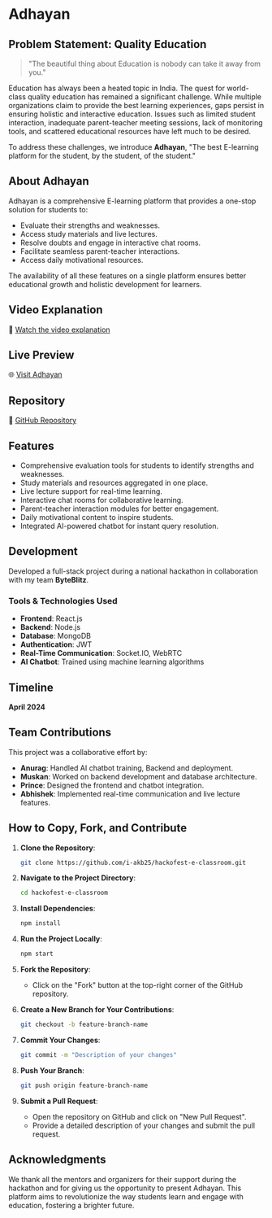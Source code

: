 # Adhayan

## Problem Statement: Quality Education

> "The beautiful thing about Education is nobody can take it away from you."

Education has always been a heated topic in India. The quest for world-class quality education has remained a significant challenge. While multiple organizations claim to provide the best learning experiences, gaps persist in ensuring holistic and interactive education. Issues such as limited student interaction, inadequate parent-teacher meeting sessions, lack of monitoring tools, and scattered educational resources have left much to be desired.

To address these challenges, we introduce **Adhayan**, "The best E-learning platform for the student, by the student, of the student." 

## About Adhayan
Adhayan is a comprehensive E-learning platform that provides a one-stop solution for students to:
- Evaluate their strengths and weaknesses.
- Access study materials and live lectures.
- Resolve doubts and engage in interactive chat rooms.
- Facilitate seamless parent-teacher interactions.
- Access daily motivational resources.

The availability of all these features on a single platform ensures better educational growth and holistic development for learners.

## Video Explanation
🎥 [Watch the video explanation](https://drive.google.com/file/d/1bCNR6PfSERdV3zl-kQIUl_kKTz5buUW2/view?usp=sharing)

## Live Preview
🌐 [Visit Adhayan](https://e-learning-adhayan.vercel.app/)

## Repository
📂 [GitHub Repository](https://github.com/i-akb25/hackofest-e-classroom)

## Features
- Comprehensive evaluation tools for students to identify strengths and weaknesses.
- Study materials and resources aggregated in one place.
- Live lecture support for real-time learning.
- Interactive chat rooms for collaborative learning.
- Parent-teacher interaction modules for better engagement.
- Daily motivational content to inspire students.
- Integrated AI-powered chatbot for instant query resolution.

## Development
Developed a full-stack project during a national hackathon in collaboration with my team **ByteBlitz**. 

### Tools & Technologies Used
- **Frontend**: React.js
- **Backend**: Node.js
- **Database**: MongoDB
- **Authentication**: JWT
- **Real-Time Communication**: Socket.IO, WebRTC
- **AI Chatbot**: Trained using machine learning algorithms

## Timeline
**April 2024**

## Team Contributions
This project was a collaborative effort by:
- **Anurag**: Handled AI chatbot training, Backend and deployment. 
- **Muskan**: Worked on backend development and database architecture.
- **Prince**: Designed the frontend and chatbot integration.
- **Abhishek**: Implemented real-time communication and live lecture features.


## How to Copy, Fork, and Contribute
1. **Clone the Repository**:
   ```bash
   git clone https://github.com/i-akb25/hackofest-e-classroom.git
   ```

2. **Navigate to the Project Directory**:
   ```bash
   cd hackofest-e-classroom
   ```

3. **Install Dependencies**:
   ```bash
   npm install
   ```

4. **Run the Project Locally**:
   ```bash
   npm start
   ```

5. **Fork the Repository**:
   - Click on the "Fork" button at the top-right corner of the GitHub repository.

6. **Create a New Branch for Your Contributions**:
   ```bash
   git checkout -b feature-branch-name
   ```

7. **Commit Your Changes**:
   ```bash
   git commit -m "Description of your changes"
   ```

8. **Push Your Branch**:
   ```bash
   git push origin feature-branch-name
   ```

9. **Submit a Pull Request**:
   - Open the repository on GitHub and click on "New Pull Request".
   - Provide a detailed description of your changes and submit the pull request.

## Acknowledgments
We thank all the mentors and organizers for their support during the hackathon and for giving us the opportunity to present Adhayan. This platform aims to revolutionize the way students learn and engage with education, fostering a brighter future.
